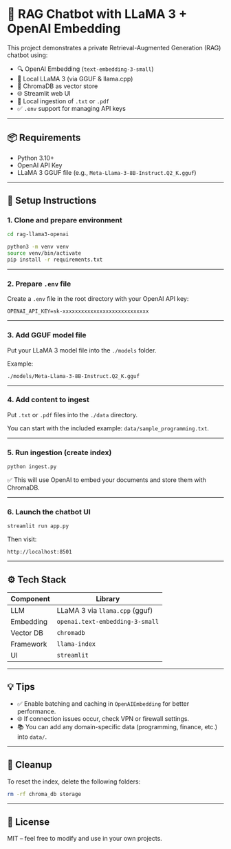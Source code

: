 # 🧠 RAG Chatbot with LLaMA 3 + OpenAI Embedding

This project demonstrates a private Retrieval-Augmented Generation (RAG) chatbot using:

- 🔍 OpenAI Embedding (`text-embedding-3-small`)
- 🦙 Local LLaMA 3 (via GGUF & llama.cpp)
- 💾 ChromaDB as vector store
- 🌐 Streamlit web UI
- 📁 Local ingestion of `.txt` or `.pdf`
- ✅ `.env` support for managing API keys

---

## 📦 Requirements

- Python 3.10+
- OpenAI API Key
- LLaMA 3 GGUF file (e.g., `Meta-Llama-3-8B-Instruct.Q2_K.gguf`)

---

## 🚀 Setup Instructions

### 1. Clone and prepare environment

```bash
cd rag-llama3-openai

python3 -m venv venv
source venv/bin/activate
pip install -r requirements.txt
```

---

### 2. Prepare `.env` file

Create a `.env` file in the root directory with your OpenAI API key:

```
OPENAI_API_KEY=sk-xxxxxxxxxxxxxxxxxxxxxxxxxxxx
```

---

### 3. Add GGUF model file

Put your LLaMA 3 model file into the `./models` folder.

Example:
```
./models/Meta-Llama-3-8B-Instruct.Q2_K.gguf
```

---

### 4. Add content to ingest

Put `.txt` or `.pdf` files into the `./data` directory.

You can start with the included example: `data/sample_programming.txt`.

---

### 5. Run ingestion (create index)

```bash
python ingest.py
```

✅ This will use OpenAI to embed your documents and store them with ChromaDB.

---

### 6. Launch the chatbot UI

```bash
streamlit run app.py
```

Then visit:
```
http://localhost:8501
```

---

## ⚙️ Tech Stack

| Component      | Library                        |
|----------------|--------------------------------|
| LLM            | LLaMA 3 via `llama.cpp` (gguf) |
| Embedding      | `openai.text-embedding-3-small`|
| Vector DB      | `chromadb`                     |
| Framework      | `llama-index`                  |
| UI             | `streamlit`                    |

---

## 💡 Tips

- ✅ Enable batching and caching in `OpenAIEmbedding` for better performance.
- 🌐 If connection issues occur, check VPN or firewall settings.
- 📚 You can add any domain-specific data (programming, finance, etc.) into `data/`.

---

## 🧼 Cleanup

To reset the index, delete the following folders:

```bash
rm -rf chroma_db storage
```

---

## 📄 License

MIT – feel free to modify and use in your own projects.